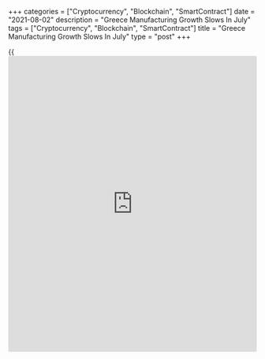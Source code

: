 +++
categories = ["Cryptocurrency", "Blockchain", "SmartContract"]
date = "2021-08-02"
description = "Greece Manufacturing Growth Slows In July"
tags = ["Cryptocurrency", "Blockchain", "SmartContract"]
title = "Greece Manufacturing Growth Slows In July"
type = "post"
+++

{{<iframe id="large-banner" src="https://www.bounty.group/#slide=8.0" width="100%" height="600" scrolling="no" style="border: 0px solid rgb(216, 221, 230); border-radius: 3px;">}}

Greece's manufacturing activity increased at a softer pace in July,
survey results from IHS Markit showed on Monday.

The manufacturing Purchasing Managers' Index rose to 57.4 in July from
58.6 in June. A reading above 50.0 indicates expansion in the sector.

Production expanded in July and new order growth slowed from the
previous month. New sales increased and new export orders rose solidly.

Backlogs of work rose at the fastest rate since the survey began in
November 2002 and employment level increased.

Input prices increased in July, while output charge inflation eased to
the lowest in three months.

The degree of optimism eased to the lowest in four months.

"Nevertheless, our current forecast expects industrial production to
rise 6.2 percent on the year in 2021 as the sector continues the path
towards recovery," Sian Jones, senior economist at IHS Markit, said.

For comments and feedback [contact](https://www.playgroundfx.com/contact/): editorial@rtt[news](https://www.letsplayfx.com/blog/forex-news-website/).com

[Economic News][1]

 **What parts of the world are seeing the best (and worst) economic
performances lately? Click[here][2] to check out our [Econ Scorecard][2]
and find out! See up-to-the-moment [ranking](https://www.playgroundfx.com/blog/crypto-exchange-ranking/)s for the best and worst
performers in [GDP][3], [unemployment rate][4], [inflation][5] and much
more.**

   1. www.rtt[news](https://www.letsplayfx.com/blog/forex-news-website/).com/Content/EconomicNews.aspx
   2. www.rtt[news](https://www.letsplayfx.com/blog/forex-news-website/).com/economic-scorecard/world-rank/retail-sales/highest-performance.aspx
   3. www.rtt[news](https://www.letsplayfx.com/blog/forex-news-website/).com/economic-scorecard/world-rank/GDP/highest-performance.aspx
   4. www.rtt[news](https://www.letsplayfx.com/blog/forex-news-website/).com/economic-scorecard/world-rank/unemployment-rate/lowest-performance.aspx
   5. www.rtt[news](https://www.letsplayfx.com/blog/forex-news-website/).com/economic-scorecard/world-rank/CPI/highest-performance.aspx